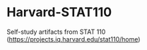 # Harvard-STAT110
Self-study artifacts from STAT 110 (https://projects.iq.harvard.edu/stat110/home)
